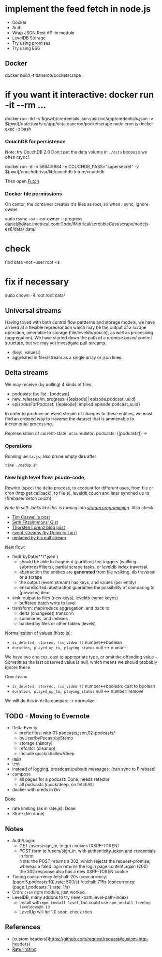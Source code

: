 # implement the feed fetch in node.js

* Docker
* Auth
* Wrap JSON Rest API in module
* LevelDB Storage
* Try using promises
* Try using ES6

## Docker

  docker build -t daneroo/pocketscrape .
  # if you want it interactive: docker run -it --rm ...
  docker run -itd -v $(pwd)/credentials.json:/usr/src/app/credentials.json -v $(pwd)/data:/usr/src/app/data daneroo/pocketscrape node cron.js
  docker exec -it <container id> bash

### CouchDB for persistence
Note: try CouchDB 2.0 
Don;t put the data volume in `./data` because we often rsync!

  docker run -d -p 5984:5984 -e COUCHDB_PASS="supersecret" -v $(pwd)/couchdb:/var/lib/couchdb tutum/couchdb 

Then open  [Futon](http://admin:supersecret@cantor:5984/_utils/)

### Docker file permissions
On cantor, the container creates it's files as root, so when I sync, ignore owner

  sudo rsync -av --no-owner --progress daniel@dirac.imetrical.com:Code/iMetrical/scrobbleCast/scrape/nodejs-es6/data/ data/
  # check
  find data -not -user root -ls
  # fix if necessary
  sudo chown -R root:root data/

## Universal streams

Having toyed with both control flow pattterns and storage models, we have arrived at a flexible represeantion which may be the output of a scrape operation, amenable to storage (file/leveldb/pouch), as well as processing (aggregation). We have started down the path of a _promise based_ control structure, but we may yet investigate [pull-streams](https://github.com/dominictarr/pull-stream).

* {key:<descriptor fields>, values:<content of scrape>}
* aggreated in files/stream as a single array or json lines.

## Delta streams

We may receive (by polling) 4 kinds of files
- podcasts: the list : [podcast]
- new_releases/in_progress: {[episode]| episode.podcast_uuid}
- episodesForPodcast: {[episode]| implied episode.podcast_uuid}

In order to produce an event stream of changes to these entities, we must find an ordered way to traverse the dataset that is ammenable to incremental processing.

Represenation of current-state: accumulator:
  podcasts: {[podcasts]} -> 

### Operations

Running `delta.js`; also prune empty dirs after

    time ./dedup.sh

### New high level flow: psudo-code, 
Rewrite (spec) the delta process, to account for different uses, from file or cron (http get callback), to file(s), leveldb,couch and later synched up to (firebase/metor/couch).

*Note to self: looks like this is turning into [stream programming](http://ejohn.org/blog/node-js-stream-playground/)*. Also check:

* [Tim Caswell's post](http://howtonode.org/coding-challenges-with-streams)
* [Seth Fitzsimmons' Gist](https://gist.github.com/mojodna/8175805)
* [Thorsten Lorenz blog post ](http://thlorenz.com/blog/event-stream)
* [event-streams (by Dominic Tarr)](https://github.com/dominictarr/event-stream)
* [replaced by his pull stream](https://github.com/dominictarr/pull-stream)

New flow:

* find('byDate/**/*.json')
    * should be able to fragment (partition) the triggers (walking subrtrees/filters), partial scrape tasks, or leveldb index traversal.
    * abstraction the entities are **generated** from file walking, db traversal or a scrape
    * the output (event stream) has keys, and values (per entity)
    * ensureSorted: abstraction guarantee the possibility of comparing to (previous) item
* sink: output to files (new keys), leveldb (same keyes)
    * buffered batch write to level
* transform: map/reduce aggregation, and back to 
    * delta (changeset) transorm
    * summaries, and indexes
    * backed by files or other tables (levels)


Normalization of values (histo.js):
* `is_deleted, starred, (is_video ?)` number<->boolean
* `duration, played_up_to, playing_status` null <-> number

We have two choices, cast to appropriate type, or omit the offending value
-Sometimes the last observed value is null, which means we should probably ignore these

Conclusion
* `is_deleted, starred, (is_video ?)` number<->boolean: cast to boolean
* `duration, played_up_to, playing_status` null <-> number: remove

We will do this in delta.compare -> normalize


## TODO - Moving to Evernote

* Delta Events
  * prefix files: with 01-podcasts.json,02-podcasts/
  * byUser/byPocast/byStamp
  * storage (history)
  * refcator (cleanup)
  * include quick/shallow/deep
* [gulp](https://github.com/youngmountain/generator-node-gulp)
* test
* instead of logging, broadcast/pubsub messages: (can sync to Firebase)
* compose 
  * all pages for a podcast:  Done, needs refactor
  * all podcasts (quick/deep, on fetchAll)
* docker with creds in `ENV`

Done 

* rate limiting (as in rate.js): Done
* Store (file done)

## Notes

* Auth/Login: 
  * GET /users/sign_in, to get cookies (XSRF-TOKEN)
  * POST form to /users/sign_in, with authenticity_token and credentials in form  
    Note: the POST returns a 302, which rejects the request-promise,  
    whereas a faled login returns the login page content again (200)  
    the 302 response also has a new XSRF-TOKEN cookie  
* Timing concurrency
  fetchall:  20s (concurrency:{page:5,podcasts:10},rate: 500/s)
  fetchall: 715s (concurrency:{page:1,podcasts:1},rate: 1/s)
* Cron: `cron` npm module, just worked.
* LevelDB, many addons to try (level-path,level-path-index)
  * Install with `npm install level`, but could use `npm install levelup leveldown@0.10`
  * LevelUp will be 1.0 soon, check then


## References

* [custom headers])https://github.com/request/request#custom-http-headers)
* [Rate limiting](https://github.com/jhurliman/node-rate-limiter)

